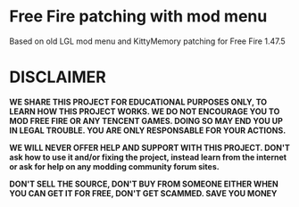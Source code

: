 # Free Fire patching with mod menu

Based on old LGL mod menu and KittyMemory patching for Free Fire 1.47.5

# DISCLAIMER
**WE SHARE THIS PROJECT FOR EDUCATIONAL PURPOSES ONLY, TO LEARN HOW THIS PROJECT WORKS. WE DO NOT ENCOURAGE YOU TO MOD FREE FIRE OR ANY TENCENT GAMES. DOING SO MAY END YOU UP IN LEGAL TROUBLE. YOU ARE ONLY RESPONSABLE FOR YOUR ACTIONS.**

**WE WILL NEVER OFFER HELP AND SUPPORT WITH THIS PROJECT. DON'T ask how to use it and/or fixing the project, instead learn from the internet or ask for help on any modding community forum sites.**

**DON'T SELL THE SOURCE, DON'T BUY FROM SOMEONE EITHER WHEN YOU CAN GET IT FOR FREE, DON'T GET SCAMMED. SAVE YOU MONEY**
